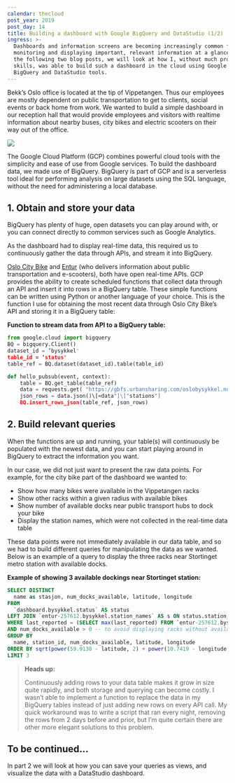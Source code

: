 ```yaml
---
calendar: thecloud
post_year: 2019
post_day: 14
title: Building a dashboard with Google BigQuery and DataStudio (1/2)
ingress: >-
  Dashboards and information screens are becoming increasingly common for
  monitoring and displaying important, relevant information at a glance. Over
  the following two blog posts, we will look at how I, without much programming
  skills, was able to build such a dashboard in the cloud using Google’s
  BigQuery and DataStudio tools.
---
```

Bekk’s Oslo office is located at the tip of Vippetangen. Thus our employees are mostly dependent on public transportation to get to clients, social events or back home from work. We wanted to build a simple dashboard in our reception hall that would provide employees and visitors with realtime information about nearby buses, city bikes and electric scooters on their way out of the office.

![](/assets/dashboard.png)

The Google Cloud Platform (GCP) combines powerful cloud tools with the simplicity and ease of use from Google services. To build the dashboard data, we made use of BigQuery. BigQuery is part of GCP and is a serverless tool ideal for performing analysis on large datasets using the SQL language, without the need for administering a local database.

## 1. Obtain and store your data

BigQuery has plenty of huge, open datasets you can play around with, or you can connect directly to common services such as Google Analytics. 

As the dashboard had to display real-time data, this required us to continuously gather the data through APIs, and stream it into BigQuery.

[Oslo City Bike](https://oslobysykkel.no/apne-data/sanntid) and [Entur](https://developer.entur.org/pages-intro-overview) (who delivers information about public transportation and e-scooters), both have open real-time APIs. GCP provides the ability to create scheduled functions that collect data through an API and insert it into rows in a BigQuery table. These simple functions can be written using Python or another language of your choice. This is the function I use for obtaining the most recent data through Oslo City Bike’s API and storing it in a BigQuery table:

**Function to stream data from API to a BigQuery table:**

```python
from google.cloud import bigquery
BQ = bigquery.Client()
dataset_id = ‘bysykkel'
table_id = ‘status' 
table_ref = BQ.dataset(dataset_id).table(table_id)

def hello_pubsub(event, context):
    table = BQ.get_table(table_ref)
    data = requests.get( "https://gbfs.urbansharing.com/oslobysykkel.no/station_status.json")
    json_rows = data.json()\[«data"]\["stations"]
    BQ.insert_rows_json(table_ref, json_rows)
```

## 2. Build relevant queries

When the functions are up and running, your table(s) will continuously be populated with the newest data, and you can start playing around in BigQuery to extract the information you want.

In our case, we did not just want to present the raw data points. For example, for the city bike part of the dashboard we wanted to:

* Show how many bikes were available in the Vippetangen racks
* Show other racks within a given radius with available bikes
* Show number of available docks near public transport hubs to dock your bike
* Display the station names, which were not collected in the real-time data table

These data points were not immediately available in our data table, and so we had to build different queries for manipulating the data as we wanted. Below is an example of a query to display the three racks near Stortinget metro station with available docks.

**Example of showing 3 available dockings near Stortinget station:**

```sql
SELECT DISTINCT
  name as stasjon, num_docks_available, latitude, longitude
FROM
  `dashboard.bysykkel.status` AS status
LEFT JOIN `entur-257612.bysykkel.station_names` AS s ON status.station_id = s.id -- to get the names of the stations stored in another table
WHERE last_reported = (SELECT max(last_reported) FROM `entur-257612.bysykkel.status`) -- to get the last reported status
AND num_docks_available > 0 -- to avoid displaying racks without available docks
GROUP BY
  name, station_id, num_docks_available, latitude, longitude
ORDER BY sqrt(power(59.9130 - latitude, 2) + power(10.7419 - longitude, 2)) -- the euclidian distance from Stortinget station
LIMIT 3
```

> **Heads up:**
>
> Continuously adding rows to your data table makes it grow in size quite rapidly, and both storage and querying can become costly. I wasn’t able to implement a function to replace the data in my BigQuery tables instead of just adding new rows on every API call. My quick workaround was to write a script that ran every night, removing the rows from 2 days before and prior, but I’m quite certain there are other more elegant solutions to this problem.

## To be continued...

In part 2 we will look at how you can save your queries as views, and visualize the data with a DataStudio dashboard.

